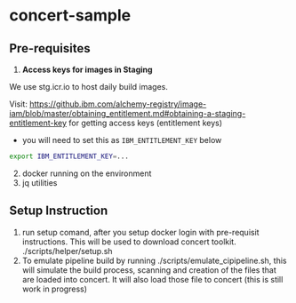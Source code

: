 # concert-sample

## Pre-requisites

1) **Access keys for images in Staging**

We use stg.icr.io to host daily build images.

Visit:  https://github.ibm.com/alchemy-registry/image-iam/blob/master/obtaining_entitlement.md#obtaining-a-staging-entitlement-key for getting access keys (entitlement keys)

- you will need to set this as `IBM_ENTITLEMENT_KEY` below

```bash
export IBM_ENTITLEMENT_KEY=...
```

2) docker running on the environment
3) jq utilities


## Setup Instruction

1) run setup comand, after you setup docker login with pre-requisit instructions.  This will be used to download concert toolkit.
   ./scripts/helper/setup.sh
2) To emulate pipeline build by running ./scripts/emulate_cipipeline.sh, this will simulate the build process, scanning and creation of the files that are loaded into concert.  It will also load those file to concert (this is still work in progress)


